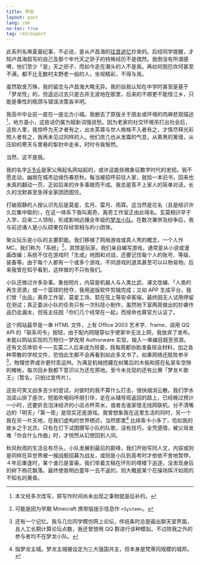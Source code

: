 ```yaml
---
title: 怀旧
layout: post
lang: cmn
no-toc: true
tag: retrospect
---
```


此系列名唤夏晨纪事，不必说，是从卢昌海的[往昔追忆](https://www.changhai.org/indices/retrospection.php)抄来的。后经同学提醒，才知卢昌海叙写的自己及那个年代天之骄子的特殊经历不是偶然。我倒没有所谓感喟，他们至少「是」天之骄子，而如今走在潮头的人不是我。再如何困厄坎坷甚至不满，都不比无数村夫野老一般的人，坐视精彩，不得与焉。

虽然取舍万殊，我的留恋与卢昌海大略无异。我的自我认知在中学时甚至是基于「梦龙性」的，但遥远过去只是古井无波地在那里，后来的不顺更不能怪江乡，只能是秉性的瓶颈与错误决策各半吧。

<!--more-->

我高中毕业前一直在一座北方小城。我删去了原版关于朋友或环境的肉麻悲观描述[^ante]，地方虽小，这些话仍属为赋新词强说愁。因为老家的社交环境吊打出社会后，这些人里，我惊呼为天才者有之，出水芙蓉与世人格格不入者有之，才情尽释光彩照人者有之，我再未见过同样的人。他们庶几也从发霉的气息，从熏黑的篱墙，从压抑的寒天与里巷的掣肘中走来，时时令我惭然。

当然，这不是我。

我的名字<u lang="zh-Nshu">𛊺𛉒𛉢</u>是家父用起名网站起的，或许这能些微象征数字时代的发轫。我不愿走动，幽居在城市边缘伤春悲秋。每当被招呼前往人家，就拾一本旧书，回来也未真的翻动一页，正如后来的许多事做而不成。我总是答不上家人的简单对话，长久的沈默甚至急得全家团团围住。

打破寂静的人按认识先后是莫星、玄月、雷月、雨霖。这当然是花名（且是结识许久后集中取的），在这一体系下我叫离奇，离奇工作室正由此得名。玄莫相识早于入学，后来二人领衔，形成影响远播全年级的[梦龙小队](https://lex.matling.fit/muqliong-gang.md)。在数次兼併及纷争后，我与前述诸人是小队硕果仅存经常相与的小团体。

聚众玩乐是小队的主要职能。我们移植了网络游戏或真人秀的概念，一个人作 MC，我们称为「系统」[^system]，其馀是玩家。我们亲自编写游戏，通常是从小说或漫画改编；系统不仅在游戏时「生成」地图和对战，还要记住每个人的账号、等级、装备等。由于每个人都有一个或多个游戏，不同游戏的道具甚至可以以物易物。后来我曾在知乎看到，这样做的不只有我们。

小队还做过许多杂事。象拍短片，内容是机器人与人类比武、课文改编、「人类的再生资源」或一个篮球的抢夺，我用盗版软件剪辑完成；又如 APP 生成平台，我们曾「出品」离奇工作室、莫星工场、箭在弦上等安卓客端，最终因无人试用停留在测试；真正委派小队的任务只有一次科技小制作，虽然地下室两周做出的抄袭作品仍会漏水，但班主任因「你们几个经常在一起」而授命也算官方认证了。

这个网站最早是一串 HTML 文件，上有 Office 2003 艺术字、frame、调用 QQ API 的「联系司令」按钮，由于配内网隧穿似乎使家中无法上网，我放弃了发布。未能以网站实现的万物归一梦改用 Authorware 实现，输入一串编目跳至资源。还有文员体验卡⸺玄莫二人后来成为班委，我每周都协助准备班会材料，加之各种零散的学校文件，恐怕此生都不会再看到如此多文书了。如果网络还胜败参半[^wlj]，物理世界或许更时乖运舛。为满足机械控藏在树篱后的木板和搭在私家车空隙的帷帐，每次回乡我都下意识以为还在原地。至今未兑现的还有比赛「梦龙Ｋ歌王」（暂名，只拍过宣传片）。

这些可笑又凶多吉少的尝试，对彼时的我不算什么打击，很快烟消云散。我们学水泊梁山排了座次，短笛吹电码呼朋引伴，走在从辅导班返回的路上，已经晚过预计一小时，还要折去泡沫经济的小店点杯茶水，或者去谁家借无线网联机，分不清嘴边的「明天」「第一夜」是现实还是游戏。我曾想象我在这里生活的同时，另一个我在另一片天地，在我们虚构的世界栖迟，当然那里[^phesoca] 比绯索卡小多了，恰如我的故乡之于北京。只有在灯下试图撰写小队的队歌，没有技巧，全凭感情，被父母发难「你会什么作曲」时，才恍然从幻想回到人间。

秋风秋雨的生活总有尽头。小队发展到最后的巅峰，我们开始写同人文，内容或则是同样在异世界被一艘战舰招募为战友，或则是小队到高考时才依依不舍地暂停，４年后重逢时，某个谁已是富豪。我们举着文稿在环形的塔楼下追逐，没发现身后的树下杨花飘落。最终使我明白童年一去不返的，则大概是某个在操场挥汗如雨的不知名的黄昏。

[^system]: 可能是因为早期 Minecraft 携带版提示信息作 `<System>`。
[^phesoca]: 指梦龙主城。梦龙主城被设定为三大强国共主，但本身是梵蒂冈规模的城邦。
[^ante]: 本文经多次改写，原写作时间尚未出现之事物就是后补的。
[^wlj]: 还有一个记忆。我与几位同学模仿网上论坛，传纸条时总是画出聊天室界面，且人工长期计算论坛点数，我还曾想用 QQ 群进行该种模拟。不过除我之外的参与者均不在梦龙小队。